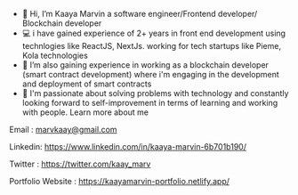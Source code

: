 - 👋 Hi, I’m Kaaya Marvin a software engineer/Frontend developer/ Blockchain developer 
- 💻️ i have gained  experience of 2+ years in front end development using technlogies like ReactJS, NextJs. working for tech startups like Pieme, Kola technologies  
- 🌱 I’m also gaining experience in working as a blockchain developer (smart contract development) where i'm engaging in the development and deployment of smart contracts
- 💞️ I'm passionate about solving problems with technology and constantly looking forward to self-improvement in terms of learning and working with people. Learn more about me

Email : marvkaay@gmail.com

Linkedin: https://www.linkedin.com/in/kaaya-marvin-6b701b190/

Twitter : https://twitter.com/kaay_marv

Portfolio Website : https://kaayamarvin-portfolio.netlify.app/



<!---
kmarv/kmarv is a ✨ special ✨ repository because its `README.md` (this file) appears on your GitHub profile.
You can click the Preview link to take a look at your changes.
--->
